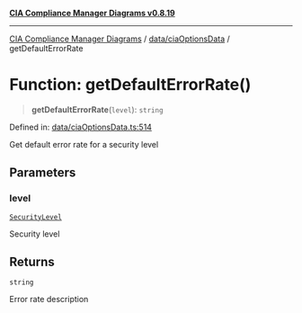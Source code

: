 [**CIA Compliance Manager Diagrams v0.8.19**](../../../README.md)

***

[CIA Compliance Manager Diagrams](../../../modules.md) / [data/ciaOptionsData](../README.md) / getDefaultErrorRate

# Function: getDefaultErrorRate()

> **getDefaultErrorRate**(`level`): `string`

Defined in: [data/ciaOptionsData.ts:514](https://github.com/Hack23/cia-compliance-manager/blob/8a17389ebf0d2a027875b835eec814811b99abcc/src/data/ciaOptionsData.ts#L514)

Get default error rate for a security level

## Parameters

### level

[`SecurityLevel`](../../../types/cia/type-aliases/SecurityLevel.md)

Security level

## Returns

`string`

Error rate description
